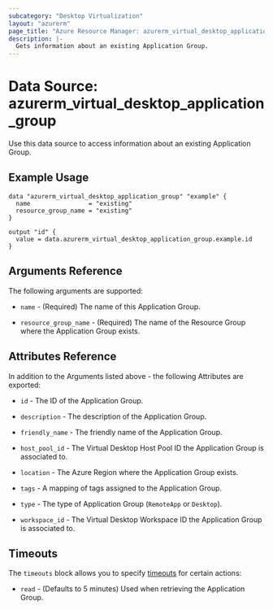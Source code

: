 ```yaml
---
subcategory: "Desktop Virtualization"
layout: "azurerm"
page_title: "Azure Resource Manager: azurerm_virtual_desktop_application_group"
description: |-
  Gets information about an existing Application Group.
---
```


# Data Source: azurerm_virtual_desktop_application_group

Use this data source to access information about an existing Application Group.

## Example Usage

```hcl
data "azurerm_virtual_desktop_application_group" "example" {
  name                = "existing"
  resource_group_name = "existing"
}

output "id" {
  value = data.azurerm_virtual_desktop_application_group.example.id
}
```

## Arguments Reference

The following arguments are supported:

* `name` - (Required) The name of this Application Group.

* `resource_group_name` - (Required) The name of the Resource Group where the Application Group exists.

## Attributes Reference

In addition to the Arguments listed above - the following Attributes are exported: 

* `id` - The ID of the Application Group.

* `description` - The description of the Application Group.

* `friendly_name` - The friendly name of the Application Group.

* `host_pool_id` - The Virtual Desktop Host Pool ID the Application Group is associated to.

* `location` - The Azure Region where the Application Group exists.

* `tags` - A mapping of tags assigned to the Application Group.

* `type` - The type of Application Group (`RemoteApp` or `Desktop`).

* `workspace_id` - The Virtual Desktop Workspace ID the Application Group is associated to.

## Timeouts

The `timeouts` block allows you to specify [timeouts](https://www.terraform.io/language/resources/syntax#operation-timeouts) for certain actions:

* `read` - (Defaults to 5 minutes) Used when retrieving the Application Group.
